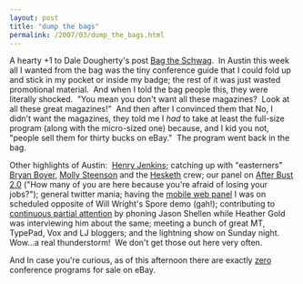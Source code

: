```yaml
---
layout: post
title: "dump the bags"
permalink: /2007/03/dump_the_bags.html
---
```


<p>A hearty +1 to Dale Dougherty's post <a href="http://radar.oreilly.com/archives/2007/03/bag_the_schwag.html">Bag the Schwag</a>.&nbsp; In Austin this week all I wanted from the bag was the tiny conference guide that I could fold up and stick in my pocket or inside my badge; the rest of it was just wasted promotional material.&nbsp; And when I told the bag people this, they were literally shocked.&nbsp; &quot;You mean you don't want all these magazines?&nbsp; Look at all these great magazines!&quot;&nbsp; And then after I convinced them that No, I didn't want the magazines, they told me I <em>had</em> to take at least the full-size program (along with the micro-sized one) because, and I kid you not, &quot;people sell them for thirty bucks on eBay.&quot;&nbsp; The program went back in the bag.<br /> </p>

<p>Other highlights of Austin:&nbsp; <a href="http://www.henryjenkins.org/">Henry Jenkins</a>; catching up with &quot;easterners&quot; <a href="http://www.bryanboyer.com/">Bryan Boyer</a>, <a href="http://www.girlwonder.com/">Molly Steenson</a> and the <a href="http://hesketh.com/about/leadership.html">Hesketh</a> crew; our panel on <a href="http://2007.sxsw.com/interactive/programming/panels/?action=show&amp;id=IAP060111">After Bust 2.0</a> (&quot;How many of you are here because you're afraid of losing your jobs?&quot;); general twitter mania; having the <a href="http://2007.sxsw.com/interactive/programming/panels/?action=show&amp;id=IAP060244">mobile web panel</a> I was on scheduled opposite of Will Wright's Spore demo (gah!); contributing to <a href="http://en.wikipedia.org/wiki/Continuous_Partial_Attention">continuous partial attention</a> by phoning Jason Shellen while Heather Gold was interviewing him about the same; meeting a bunch of great MT, TypePad, Vox and LJ bloggers; and the lightning show on Sunday night.&nbsp; Wow...a real thunderstorm!&nbsp; We don't get those out here very often.</p>

<p>And In case you're curious, as of this afternoon there are exactly <a href="http://search.ebay.com/search/search.dll?cgiurl=http%3A%2F%2Fcgi.ebay.com%2Fws%2F&amp;fkr=1&amp;from=R8&amp;satitle=sxsw&amp;category0=&amp;submitSearch=Search">zero</a> conference programs for sale on eBay.</p>


